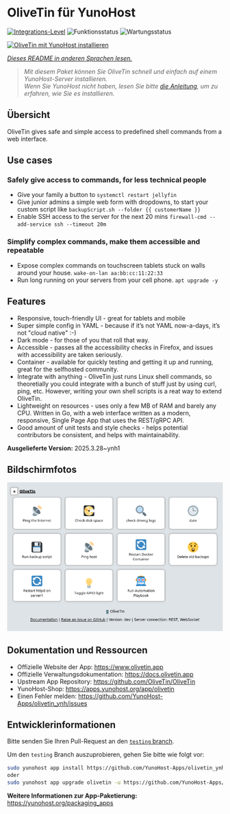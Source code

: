 <!--
N.B.: Diese README wurde automatisch von <https://github.com/YunoHost/apps/tree/master/tools/readme_generator> generiert.
Sie darf NICHT von Hand bearbeitet werden.
-->

# OliveTin für YunoHost

[![Integrations-Level](https://apps.yunohost.org/badge/integration/olivetin)](https://ci-apps.yunohost.org/ci/apps/olivetin/)
![Funktionsstatus](https://apps.yunohost.org/badge/state/olivetin)
![Wartungsstatus](https://apps.yunohost.org/badge/maintained/olivetin)

[![OliveTin mit YunoHost installieren](https://install-app.yunohost.org/install-with-yunohost.svg)](https://install-app.yunohost.org/?app=olivetin)

*[Dieses README in anderen Sprachen lesen.](./ALL_README.md)*

> *Mit diesem Paket können Sie OliveTin schnell und einfach auf einem YunoHost-Server installieren.*  
> *Wenn Sie YunoHost nicht haben, lesen Sie bitte [die Anleitung](https://yunohost.org/install), um zu erfahren, wie Sie es installieren.*

## Übersicht

OliveTin gives safe and simple access to predefined shell commands from a web interface.

## Use cases
###  Safely give access to commands, for less technical people

- Give your family a button to `systemctl restart jellyfin`
- Give junior admins a simple web form with dropdowns, to start your custom script like `backupScript.sh --folder {{ customerName }}`
- Enable SSH access to the server for the next 20 mins `firewall-cmd --add-service ssh --timeout 20m`

### Simplify complex commands, make them accessible and repeatable

- Expose complex commands on touchscreen tablets stuck on walls around your house. `wake-on-lan aa:bb:cc:11:22:33`
- Run long running on your servers from your cell phone. `apt upgrade -y`

## Features

- Responsive, touch-friendly UI - great for tablets and mobile
- Super simple config in YAML - because if it’s not YAML now-a-days, it’s not "cloud native" :-)
- Dark mode - for those of you that roll that way.
- Accessible - passes all the accessibility checks in Firefox, and issues with accessibility are taken seriously.
- Container - available for quickly testing and getting it up and running, great for the selfhosted community.
- Integrate with anything - OliveTin just runs Linux shell commands, so theoretially you could integrate with a bunch of stuff just by using curl, ping, etc. However, writing your own shell scripts is a reat way to extend OliveTin.
- Lightweight on resources - uses only a few MB of RAM and barely any CPU. Written in Go, with a web interface written as a modern, responsive, Single Page App that uses the REST/gRPC API.
- Good amount of unit tests and style checks - helps potential contributors be consistent, and helps with maintainability.


**Ausgelieferte Version:** 2025.3.28~ynh1

## Bildschirmfotos

![Bildschirmfotos von OliveTin](./doc/screenshots/screenshotDesktop.png)

## Dokumentation und Ressourcen

- Offizielle Website der App: <https://www.olivetin.app>
- Offizielle Verwaltungsdokumentation: <https://docs.olivetin.app>
- Upstream App Repository: <https://github.com/OliveTin/OliveTin>
- YunoHost-Shop: <https://apps.yunohost.org/app/olivetin>
- Einen Fehler melden: <https://github.com/YunoHost-Apps/olivetin_ynh/issues>

## Entwicklerinformationen

Bitte senden Sie Ihren Pull-Request an den [`testing` branch](https://github.com/YunoHost-Apps/olivetin_ynh/tree/testing).

Um den `testing` Branch auszuprobieren, gehen Sie bitte wie folgt vor:

```bash
sudo yunohost app install https://github.com/YunoHost-Apps/olivetin_ynh/tree/testing --debug
oder
sudo yunohost app upgrade olivetin -u https://github.com/YunoHost-Apps/olivetin_ynh/tree/testing --debug
```

**Weitere Informationen zur App-Paketierung:** <https://yunohost.org/packaging_apps>
